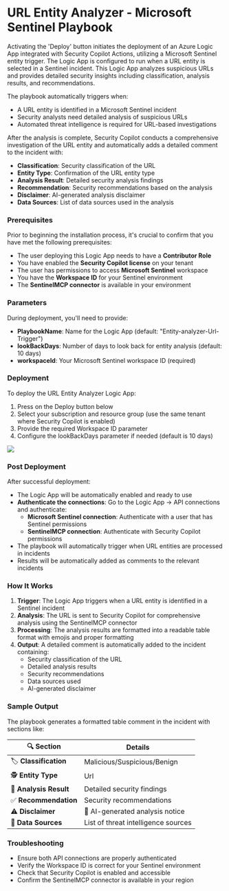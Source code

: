 # URL Entity Analyzer - Microsoft Sentinel Playbook

Activating the 'Deploy' button initiates the deployment of an Azure Logic App integrated with Security Copilot Actions, utilizing a Microsoft Sentinel entity trigger.
The Logic App is configured to run when a URL entity is selected in a Sentinel incident. This Logic App analyzes suspicious URLs and provides detailed security insights including classification, analysis results, and recommendations.

The playbook automatically triggers when:
- A URL entity is identified in a Microsoft Sentinel incident
- Security analysts need detailed analysis of suspicious URLs
- Automated threat intelligence is required for URL-based investigations

After the analysis is complete, Security Copilot conducts a comprehensive investigation of the URL entity and automatically adds a detailed comment to the incident with:
- **Classification**: Security classification of the URL
- **Entity Type**: Confirmation of the URL entity type
- **Analysis Result**: Detailed security analysis findings
- **Recommendation**: Security recommendations based on the analysis
- **Disclaimer**: AI-generated analysis disclaimer
- **Data Sources**: List of data sources used in the analysis

### Prerequisites

Prior to beginning the installation process, it's crucial to confirm that you have met the following prerequisites:
- The user deploying this Logic App needs to have a **Contributor Role**
- You have enabled the **Security Copilot license** on your tenant
- The user has permissions to access **Microsoft Sentinel** workspace
- You have the **Workspace ID** for your Sentinel environment
- The **SentinelMCP connector** is available in your environment

### Parameters

During deployment, you'll need to provide:
- **PlaybookName**: Name for the Logic App (default: "Entity-analyzer-Url-Trigger")
- **lookBackDays**: Number of days to look back for entity analysis (default: 10 days)
- **workspaceId**: Your Microsoft Sentinel workspace ID (required)

### Deployment 

To deploy the URL Entity Analyzer Logic App:
1. Press on the Deploy button below
2. Select your subscription and resource group (use the same tenant where Security Copilot is enabled)
3. Provide the required Workspace ID parameter
4. Configure the lookBackDays parameter if needed (default is 10 days)

<a href="https://portal.azure.com/#create/Microsoft.Template/uri/https%3A%2F%2Fraw.githubusercontent.com%2FYaniv-Shasha%2FSentinel%2Fmain%2FAI%2FEntity-Analyzer%2FEntity-Trigger%2Fazuredeploy.json" target="_blank">
    <img src="https://aka.ms/deploytoazurebutton"/>
</a>

### Post Deployment

After successful deployment:
- The Logic App will be automatically enabled and ready to use
- **Authenticate the connections**: Go to the Logic App → API connections and authenticate:
  - **Microsoft Sentinel connection**: Authenticate with a user that has Sentinel permissions
  - **SentinelMCP connection**: Authenticate with Security Copilot permissions
- The playbook will automatically trigger when URL entities are processed in incidents
- Results will be automatically added as comments to the relevant incidents

### How It Works

1. **Trigger**: The Logic App triggers when a URL entity is identified in a Sentinel incident
2. **Analysis**: The URL is sent to Security Copilot for comprehensive analysis using the SentinelMCP connector
3. **Processing**: The analysis results are formatted into a readable table format with emojis and proper formatting
4. **Output**: A detailed comment is automatically added to the incident containing:
   - Security classification of the URL
   - Detailed analysis results
   - Security recommendations
   - Data sources used
   - AI-generated disclaimer

### Sample Output

The playbook generates a formatted table comment in the incident with sections like:

| 🔍 **Section** | Details |
|---|---|
| 🏷️ **Classification** | Malicious/Suspicious/Benign |
| 🕵️ **Entity Type** | Url |
| 🔎 **Analysis Result** | Detailed security findings |
| ✅ **Recommendation** | Security recommendations |
| ⚠️ **Disclaimer** | 🤖 AI-generated analysis notice |
| 📂 **Data Sources** | List of threat intelligence sources |

### Troubleshooting

- Ensure both API connections are properly authenticated
- Verify the Workspace ID is correct for your Sentinel environment
- Check that Security Copilot is enabled and accessible
- Confirm the SentinelMCP connector is available in your region